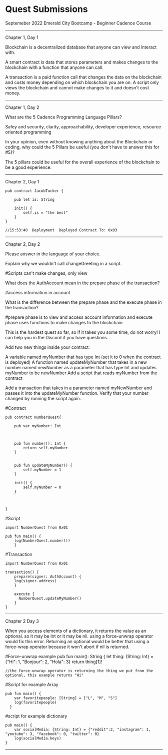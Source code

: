 # Quest Submissions

Septemeber 2022 Emerald City Bootcamp - Beginner Cadence Course

----------

Chapter 1, Day 1


Blockchain is a decentralized database that anyone can view and interact with. 

A smart contract is data that stores parameters and makes changes to the blockchain with a function that anyone can call. 

A transaction is a paid function call that changes the data on the blockchain and costs money depending on which blockchain you are on.
A script only views the blockchain and cannot make changes to it and doesn't cost money. 

----------

Chapter 1, Day 2

What are the 5 Cadence Programming Language Pillars?

Safey and security, clarity, approachability, developer experience, resource oriented programming

In your opinion, even without knowing anything about the Blockchain or coding, why could the 5 Pillars be useful (you don't have to answer this for #5)?

The 5 pillars could be useful for the overall experience of the blockchain to be a good experience. 


-----

Chapter 2, Day 1 

```cadence
pub contract JacobTucker {

    pub let is: String

    init() {
        self.is = "the best"
    }
}

//15:53:40  Deployment  Deployed Contract To: 0x03
```

-----

Chapter 2, Day 2

Please answer in the language of your choice.

Explain why we wouldn't call changeGreeting in a script.

#Scripts can't make changes, only view

What does the AuthAccount mean in the prepare phase of the transaction?

#access information in account

What is the difference between the prepare phase and the execute phase in the transaction?

#prepare phase is to view and access account information and execute phase uses functions to make changes to the blockchain

This is the hardest quest so far, so if it takes you some time, do not worry! I can help you in the Discord if you have questions.

Add two new things inside your contract:

A variable named myNumber that has type Int (set it to 0 when the contract is deployed)
A function named updateMyNumber that takes in a new number named newNumber as a parameter that has type Int and updates myNumber to be newNumber
Add a script that reads myNumber from the contract

Add a transaction that takes in a parameter named myNewNumber and passes it into the updateMyNumber function. Verify that your number changed by running the script again.

#Contract

```cadence
pub contract NumberQuest{

    pub var myNumber: Int



    pub fun number(): Int {
        return self.myNumber
    }


    pub fun updateMyNumber() {
        self.myNumber = 1
    }

    init() {
        self.myNumber = 0
    }

   

}
```

#Script

```cadence
import NumberQuest from 0x01

pub fun main() {
    log(NumberQuest.number())
    }
```

#Transaction

```cadence
import NumberQuest from 0x01

transaction() {
    prepare(signer: AuthAccount) {
    log(signer.address)
    }

    execute {
      NumberQuest.updateMyNumber()
    }
}
```
-----------------

Chapter 2 Day 3

When you access elements of a dictionary, it returns the value as an optional. so it may be Int or it may be nil. using a force-unwrap operator would fix this error. Returning an optional would be better that using a force-wrap operator because it won't abort if nil is returned. 

#Force-unwrap example
pub fun main(): String {
    let thing: {String: Int} = {"Hi": 1, "Bonjour": 2, "Hola": 3}
    return thing[1]!
    
    //the force-unwrap operator is returning the thing we put from the optional, this example returns "Hi"
    
#Script for example Array
```cadence
pub fun main() {
    var favoritepeople: [String] = ["L", "M", "S"]
    log(favoritepeople)
  }
```
#script for example dictionary 
```cadence
pub main() {
    var socialMedia: {String: Int} = {"reddit":2, "instagram": 1, "youtube": 3, "facebook": 0, "twitter": 0}
    log(socialMedia.keys)
}
```
    
    
---------------------

  
